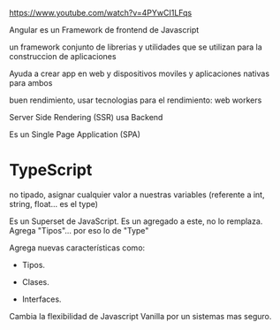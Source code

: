 https://www.youtube.com/watch?v=4PYwCI1LFqs

Angular es un Framework de frontend de Javascript

un framework conjunto de librerias y utilidades que se utilizan para la construccion de aplicaciones

Ayuda a crear app en web y dispositivos moviles y aplicaciones nativas para ambos

buen rendimiento, usar tecnologias para el rendimiento:
web workers

Server Side Rendering (SSR)
usa Backend

Es un Single Page Application (SPA)


# TypeScript  

no tipado, asignar cualquier valor a nuestras variables
(referente a int, string, float... es el type)

Es un Superset de JavaScript. Es un agregado a este, no lo remplaza.
Agrega "Tipos"... por eso lo de "Type"

Agrega nuevas características como:

- Tipos.

- Clases.

- Interfaces.

Cambia la flexibilidad de Javascript Vanilla por un sistemas mas seguro.


 

